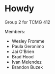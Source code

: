 # Howdy

Group 2 for TCMG 412

Members:
- Wesley Fromme
- Paula Geronimo
- Jai O'Brien
- Brad Hood
- Ivan Melendez
- Brandon Buzek
